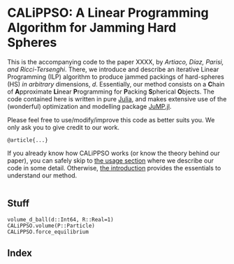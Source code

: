 # CALiPPSO: A Linear Programming Algorithm for Jamming Hard Spheres


This is the accompanying code to the paper XXXX, by *Artiaco, Díaz, Parisi, and Ricci-Tersenghi*. There, we introduce and describe an iterative Linear Programming (ILP) algorithm to produce jammed packings of hard-spheres (HS) *in arbitrary* dimensions, $d$.
Essentially, our method consists on a **C**hain of **A**pproximate **Li**near **P**rogramming for **P**acking **S**pherical **O**bjects.
The code contained here is written in pure [Julia](https://julialang.org/), and makes extensive use of  the (wonderful) optimization and modelling package [JuMP.jl](https://github.com/jump-dev/JuMP.jl). 

Please feel free to use/modify/improve this code as better suits you. We only ask you to give credit to our work.

```
@article{...}
```
If you already know how CALiPPSO works (or know the theory behind our paper), you can safely skip to [the usage section](#basic-usage) where we describe our code in some detail. Otherwise, [the introduction](#introduction-how-calippso-works-and-some-terminology) provides the essentials to understand our method.

```@contents
```

## Stuff

```@docs
volume_d_ball(d::Int64, R::Real=1)
CALiPPSO.volume(P::Particle)
CALiPPSO.force_equilibrium
```



## Index

```@index
```
